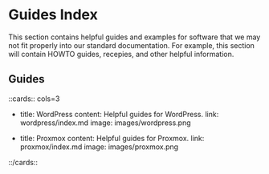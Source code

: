 # Guides Index

This section contains helpful guides and examples for software that we may not fit properly into our standard documentation. For example, this section will contain HOWTO guides, recepies, and other helpful information.

## Guides

::cards:: cols=3

- title: WordPress
  content: Helpful guides for WordPress.
  link: wordpress/index.md
  image: images/wordpress.png

- title: Proxmox
  content: Helpful guides for Proxmox.
  link: proxmox/index.md
  image: images/proxmox.png

::/cards::
